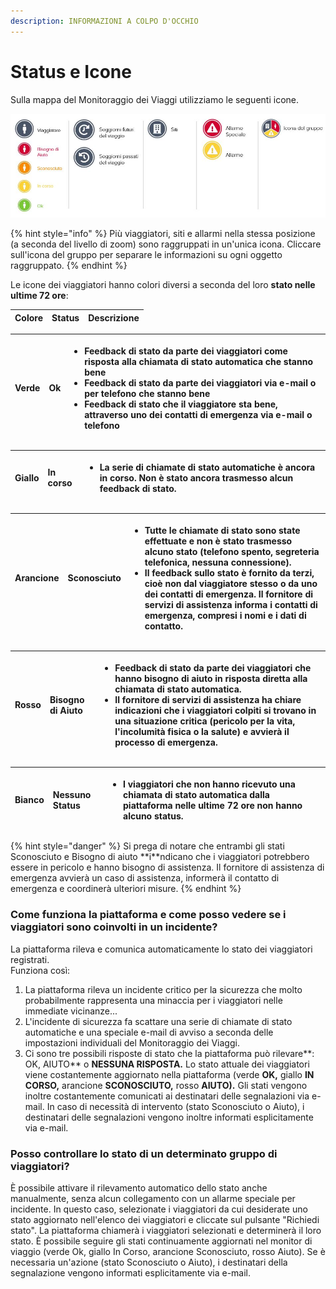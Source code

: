 ```yaml
---
description: INFORMAZIONI A COLPO D'OCCHIO
---
```


# Status e Icone

Sulla mappa del Monitoraggio dei Viaggi utilizziamo le seguenti icone.

![](../../.gitbook/assets/travel-monitor-icone.JPG)

{% hint style="info" %}
Più viaggiatori, siti e allarmi nella stessa posizione \(a seconda del livello di zoom\) sono raggruppati in un'unica icona. Cliccare sull'icona del gruppo per separare le informazioni su ogni oggetto raggruppato.
{% endhint %}

Le icone dei viaggiatori hanno colori diversi a seconda del loro **stato nelle ultime 72 ore**:

| Colore | Status | Descrizione |
| :--- | :--- | :--- |


<table>
  <thead>
    <tr>
      <th style="text-align:left">Verde</th>
      <th style="text-align:left"><b>Ok</b>
      </th>
      <th style="text-align:left">
        <ul>
          <li>Feedback di stato da parte dei viaggiatori come risposta alla chiamata
            di stato automatica che stanno bene</li>
          <li>Feedback di stato da parte dei viaggiatori via e-mail o per telefono che
            stanno bene</li>
          <li>Feedback di stato che il viaggiatore sta bene, attraverso uno dei contatti
            di emergenza via e-mail o telefono</li>
        </ul>
      </th>
    </tr>
  </thead>
  <tbody></tbody>
</table><table>
  <thead>
    <tr>
      <th style="text-align:left">Giallo</th>
      <th style="text-align:left"><b>In corso</b>
      </th>
      <th style="text-align:left">
        <ul>
          <li>La serie di chiamate di stato automatiche &#xE8; ancora in corso. Non
            &#xE8; stato ancora trasmesso alcun feedback di stato.</li>
        </ul>
      </th>
    </tr>
  </thead>
  <tbody></tbody>
</table><table>
  <thead>
    <tr>
      <th style="text-align:left">Arancione</th>
      <th style="text-align:left"><b>Sconosciuto</b>
      </th>
      <th style="text-align:left">
        <ul>
          <li>Tutte le chiamate di stato sono state effettuate e non &#xE8; stato trasmesso
            alcuno stato (telefono spento, segreteria telefonica, nessuna connessione).</li>
          <li>Il feedback sullo stato &#xE8; fornito da terzi, cio&#xE8; non dal viaggiatore
            stesso o da uno dei contatti di emergenza. Il fornitore di servizi di assistenza
            informa i contatti di emergenza, compresi i nomi e i dati di contatto.</li>
        </ul>
      </th>
    </tr>
  </thead>
  <tbody></tbody>
</table><table>
  <thead>
    <tr>
      <th style="text-align:left">Rosso</th>
      <th style="text-align:left"><b>Bisogno di Aiuto</b>
      </th>
      <th style="text-align:left">
        <ul>
          <li>Feedback di stato da parte dei viaggiatori che hanno bisogno di aiuto
            in risposta diretta alla chiamata di stato automatica.</li>
          <li>Il fornitore di servizi di assistenza ha chiare indicazioni che i viaggiatori
            colpiti si trovano in una situazione critica (pericolo per la vita, l&apos;incolumit&#xE0;
            fisica o la salute) e avvier&#xE0; il processo di emergenza.</li>
        </ul>
      </th>
    </tr>
  </thead>
  <tbody></tbody>
</table><table>
  <thead>
    <tr>
      <th style="text-align:left">Bianco</th>
      <th style="text-align:left"><b>Nessuno Status</b>
      </th>
      <th style="text-align:left">
        <ul>
          <li>I viaggiatori che non hanno ricevuto una chiamata di stato automatica
            dalla piattaforma nelle ultime 72 ore non hanno alcuno status.</li>
        </ul>
      </th>
    </tr>
  </thead>
  <tbody></tbody>
</table>{% hint style="danger" %}
Si prega di notare che entrambi gli stati Sconosciuto e Bisogno di aiuto **i**ndicano che i viaggiatori potrebbero essere in pericolo e hanno bisogno di assistenza. Il fornitore di assistenza di emergenza avvierà un caso di assistenza, informerà il contatto di emergenza e coordinerà ulteriori misure.
{% endhint %}

### **Come funziona la piattaforma e come posso vedere se i viaggiatori sono coinvolti in un incidente?**

La piattaforma rileva e comunica automaticamente lo stato dei viaggiatori registrati.   
Funziona così:

1. La piattaforma rileva un incidente critico per la sicurezza che molto probabilmente rappresenta una minaccia per i viaggiatori nelle immediate vicinanze...
2. L'incidente di sicurezza fa scattare una serie di chiamate di stato automatiche e una speciale e-mail di avviso a seconda delle impostazioni individuali del Monitoraggio dei Viaggi.
3. Ci sono tre possibili risposte di stato che la piattaforma può rilevare**: OK, AIUTO** o **NESSUNA RISPOSTA.** Lo stato attuale dei viaggiatori viene costantemente aggiornato nella piattaforma \(verde **OK,** giallo **IN CORSO,** arancione **SCONOSCIUTO,** rosso **AIUTO\).** Gli stati vengono inoltre costantemente comunicati ai destinatari delle segnalazioni via e-mail. In caso di necessità di intervento \(stato Sconosciuto o Aiuto\), i destinatari delle segnalazioni vengono inoltre informati esplicitamente via e-mail.

### **Posso controllare lo stato di un determinato gruppo di viaggiatori?**

È possibile attivare il rilevamento automatico dello stato anche manualmente, senza alcun collegamento con un allarme speciale per incidente. In questo caso, selezionate i viaggiatori da cui desiderate uno stato aggiornato nell'elenco dei viaggiatori e cliccate sul pulsante "Richiedi stato". La piattaforma chiamerà i viaggiatori selezionati e determinerà il loro stato. È possibile seguire gli stati continuamente aggiornati nel monitor di viaggio \(verde Ok, giallo In Corso, arancione Sconosciuto, rosso Aiuto\). Se è necessaria un'azione \(stato Sconosciuto o Aiuto\), i destinatari della segnalazione vengono informati esplicitamente via e-mail.

